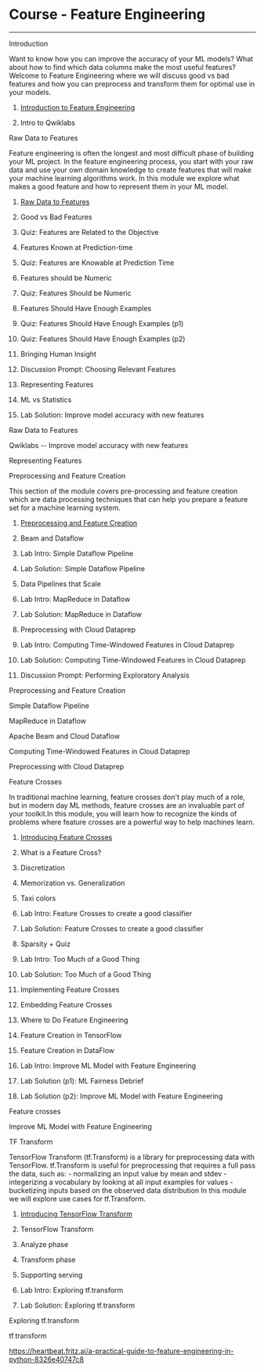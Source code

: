 # Course - Feature Engineering

---

Introduction

Want to know how you can improve the accuracy of your ML models? What about how to find which data columns make the most useful features? Welcome to Feature Engineering where we will discuss good vs bad features and how you can preprocess and transform them for optimal use in your models.

1. [Introduction to Feature Engineering](https://www.coursera.org/lecture/feature-engineering/introduction-to-feature-engineering-paE4Y)

2. Intro to Qwiklabs

Raw Data to Features

Feature engineering is often the longest and most difficult phase of building your ML project. In the feature engineering process, you start with your raw data and use your own domain knowledge to create features that will make your machine learning algorithms work. In this module we explore what makes a good feature and how to represent them in your ML model.

1. [Raw Data to Features](https://www.coursera.org/lecture/feature-engineering/raw-data-to-features-dDFmJ)

2. Good vs Bad Features

3. Quiz: Features are Related to the Objective

4. Features Known at Prediction-time

5. Quiz: Features are Knowable at Prediction Time

6. Features should be Numeric

7. Quiz: Features Should be Numeric

8. Features Should Have Enough Examples

9. Quiz: Features Should Have Enough Examples (p1)

10. Quiz: Features Should Have Enough Examples (p2)

11. Bringing Human Insight

12. Discussion Prompt: Choosing Relevant Features

13. Representing Features

14. ML vs Statistics

15. Lab Solution: Improve model accuracy with new features

Raw Data to Features

Qwiklabs -- Improve model accuracy with new features

Representing Features

Preprocessing and Feature Creation

This section of the module covers pre-processing and feature creation which are data processing techniques that can help you prepare a feature set for a machine learning system.

1. [Preprocessing and Feature Creation](https://www.coursera.org/lecture/feature-engineering/preprocessing-and-feature-creation-ALhyK)

2. Beam and Dataflow

3. Lab Intro: Simple Dataflow Pipeline

4. Lab Solution: Simple Dataflow Pipeline

5. Data Pipelines that Scale

6. Lab Intro: MapReduce in Dataflow

7. Lab Solution: MapReduce in Dataflow

8. Preprocessing with Cloud Dataprep

9. Lab Intro: Computing Time-Windowed Features in Cloud Dataprep

10. Lab Solution: Computing Time-Windowed Features in Cloud Dataprep

11. Discussion Prompt: Performing Exploratory Analysis

Preprocessing and Feature Creation

Simple Dataflow Pipeline

MapReduce in Dataflow

Apache Beam and Cloud Dataflow

Computing Time-Windowed Features in Cloud Dataprep

Preprocessing with Cloud Dataprep

Feature Crosses

In traditional machine learning, feature crosses don't play much of a role, but in modern day ML methods, feature crosses are an invaluable part of your toolkit.In this module, you will learn how to recognize the kinds of problems where feature crosses are a powerful way to help machines learn.

1. [Introducing Feature Crosses](https://www.coursera.org/lecture/feature-engineering/introducing-feature-crosses-Jvgym)

2. What is a Feature Cross?

3. Discretization

4. Memorization vs. Generalization

5. Taxi colors

6. Lab Intro: Feature Crosses to create a good classifier

7. Lab Solution: Feature Crosses to create a good classifier

8. Sparsity + Quiz

9. Lab Intro: Too Much of a Good Thing

10. Lab Solution: Too Much of a Good Thing

11. Implementing Feature Crosses

12. Embedding Feature Crosses

13. Where to Do Feature Engineering

14. Feature Creation in TensorFlow

15. Feature Creation in DataFlow

16. Lab Intro: Improve ML Model with Feature Engineering

17. Lab Solution (p1): ML Fairness Debrief

18. Lab Solution (p2): Improve ML Model with Feature Engineering

Feature crosses

Improve ML Model with Feature Engineering

TF Transform

TensorFlow Transform (tf.Transform) is a library for preprocessing data with TensorFlow. tf.Transform is useful for preprocessing that requires a full pass the data, such as: - normalizing an input value by mean and stdev - integerizing a vocabulary by looking at all input examples for values - bucketizing inputs based on the observed data distribution In this module we will explore use cases for tf.Transform.

1. [Introducing TensorFlow Transform](https://www.coursera.org/lecture/feature-engineering/introducing-tensorflow-transform-r5DJi)

2. TensorFlow Transform

3. Analyze phase

4. Transform phase

5. Supporting serving

6. Lab Intro: Exploring tf.transform

7. Lab Solution: Exploring tf.transform

Exploring tf.transform

tf.transform

<https://heartbeat.fritz.ai/a-practical-guide-to-feature-engineering-in-python-8326e40747c8>
